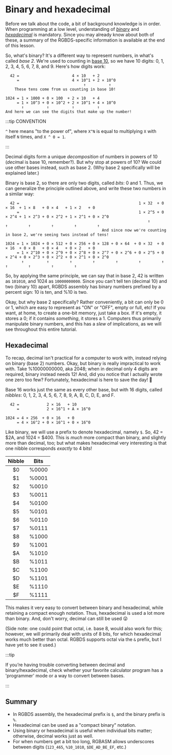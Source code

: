 # Binary and hexadecimal

Before we talk about the code, a bit of background knowledge is in order.
When programming at a low level, understanding of *[binary](https://en.wikipedia.org/wiki/Binary_number)* and *[hexadecimal](https://en.wikipedia.org/wiki/Hexadecimal)* is mandatory.
Since you may already know about both of these, a summary of the RGBDS-specific information is available at the end of this lesson.

So, what's binary?
It's a different way to represent numbers, in what's called *base 2*.
We're used to counting in [base 10](https://en.wikipedia.org/wiki/Decimal), so we have 10 digits: 0, 1, 2, 3, 4, 5, 6, 7, 8, and 9.
Here's how digits work:

```
  42 =                       4 × 10   + 2
     =                       4 × 10^1 + 2 × 10^0
                                  ↑          ↑
    These tens come from us counting in base 10!

1024 = 1 × 1000 + 0 × 100  + 2 × 10   + 4
     = 1 × 10^3 + 0 × 10^2 + 2 × 10^1 + 4 × 10^0
       ↑          ↑          ↑          ↑
And here we can see the digits that make up the number!
```

:::tip CONVENTION

`^` here means "to the power of", where `X^N` is equal to multiplying `X` with itself `N` times, and `X ^ 0 = 1`.

:::

Decimal digits form a unique *decomposition* of numbers in powers of 10 (*deci*mal is base 10, remember?).
But why stop at powers of 10?
We could use other bases instead, such as base 2.
(Why base 2 specifically will be explained later.)

Binary is base 2, so there are only two digits, called *bits*: 0 and 1.
Thus, we can generalize the principle outlined above, and write these two numbers in a similar way:

```
  42 =                                                    1 × 32  + 0 × 16  + 1 × 8   + 0 × 4   + 1 × 2   + 0
     =                                                    1 × 2^5 + 0 × 2^4 + 1 × 2^3 + 0 × 2^2 + 1 × 2^1 + 0 × 2^0
                                                              ↑         ↑         ↑         ↑         ↑         ↑
                                          And since now we're counting in base 2, we're seeing twos instead of tens!

1024 = 1 × 1024 + 0 × 512 + 0 × 256 + 0 × 128 + 0 × 64  + 0 × 32  + 0 × 16  + 0 × 8   + 0 × 4   + 0 × 2   + 0
     = 1 × 2^10 + 0 × 2^9 + 0 × 2^8 + 0 × 2^7 + 0 × 2^6 + 0 × 2^5 + 0 × 2^4 + 0 × 2^3 + 0 × 2^2 + 0 × 2^1 + 0 × 2^0
       ↑          ↑         ↑         ↑         ↑         ↑         ↑         ↑         ↑         ↑         ↑
```

So, by applying the same principle, we can say that in base 2, 42 is written as `101010`, and 1024 as `10000000000`. 
Since you can't tell ten (decimal 10) and two (binary 10) apart, RGBDS assembly has binary numbers prefixed by a percent sign: 10 is ten, and %10 is two.

Okay, but why base 2 specifically?
Rather conveniently, a bit can only be 0 or 1, which are easy to represent as "ON" or "OFF", empty or full, etc!
If you want, at home, to create a one-bit memory, just take a box.
If it's empty, it stores a 0; if it contains *something*, it stores a 1.
Computers thus primarily manipulate binary numbers, and this has a *slew* of implications, as we will see throughout this entire tutorial.

## Hexadecimal

To recap, decimal isn't practical for a computer to work with, instead relying on binary (base 2) numbers.
Okay, but binary is really impractical to work with.
Take %10000000000, aka 2048; when in decimal only 4 digits are required, binary instead needs 12!
And, did you notice that I actually wrote one zero too few?
Fortunately, hexadecimal is here to save the day! 🦸

Base 16 works just the same as every other base, but with 16 digits, called *nibbles*: 0, 1, 2, 3, 4, 5, 6, 7, 8, 9, A, B, C, D, E, and F.

```
  42 =            2 × 16   + 10
     =            2 × 16^1 + A × 16^0

1024 = 4 × 256  + 0 × 16   + 0
     = 4 × 16^2 + 0 × 16^1 + 0 × 16^0
```

Like binary, we will use a prefix to denote hexadecimal, namely `$`.
So, 42 = $2A, and 1024 = $400.
This is *much* more compact than binary, and slightly more than decimal, too; but what makes hexadecimal very interesting is that one nibble corresponds *exactly* to 4 bits!

 Nibble | Bits
:------:|:----:
     $0 | %0000
     $1 | %0001
     $2 | %0010
     $3 | %0011
     $4 | %0100
     $5 | %0101
     $6 | %0110
     $7 | %0111
     $8 | %1000
     $9 | %1001
     $A | %1010
     $B | %1011
     $C | %1100
     $D | %1101
     $E | %1110
     $F | %1111

This makes it very easy to convert between binary and hexadecimal, while retaining a compact enough notation.
Thus, hexadecimal is used a lot more than binary.
And, don't worry, decimal can still be used 😜

(Side note: one could point that octal, i.e. base 8, would also work for this; however, we will primarily deal with units of 8 bits, for which hexadecimal works much better than octal. RGBDS supports octal via the `&` prefix, but I have yet to see it used.)

:::tip

If you’re having trouble converting between decimal and binary/hexadecimal, check whether your favorite calculator program has a 'programmer' mode or a way to convert between bases.

:::

## Summary

- In RGBDS assembly, the hexadecimal prefix is `$`, and the binary prefix is `%`.
- Hexadecimal can be used as a "compact binary" notation.
- Using binary or hexadecimal is useful when individual bits matter; otherwise, decimal works just as well.
- For when numbers get a bit too long, RGBASM allows underscores between digits (`123_465`, `%10_1010`, `$DE_AD_BE_EF`, etc.)
